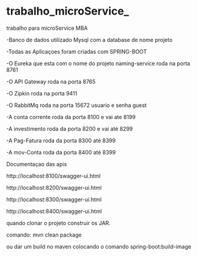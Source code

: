 # trabalho_microService_
trabalho para microService MBA

-Banco de dados utilizado Mysql com a database de nome projeto

-Todas as Aplicaçoes foram criadas com SPRING-BOOT

-O Eureka que esta com o nome do projeto naming-service roda na porta 8761

-O API Gateway roda na porta 8765

-O Zipkin roda na porta 9411

-O RabbitMq roda na porta 15672  usuario e senha guest

-A conta corrente roda da porta 8100 e vai ate 8199

-A investimento roda da porta 8200 e vai até 8299

-A Pag-Fatura roda da porta 8300 até 8399

-A mov-Conta roda da porta 8400 até 8399



Documentaçao das apis


http://localhost:8100/swagger-ui.html

http://localhost:8200/swagger-ui.html

http://localhost:8300/swagger-ui.html

http://localhost:8400/swagger-ui.html



quando clonar o projeto construir os JAR.

comando: mvn clean package 

ou dar um build no maven colocando o comando spring-boot:build-image
